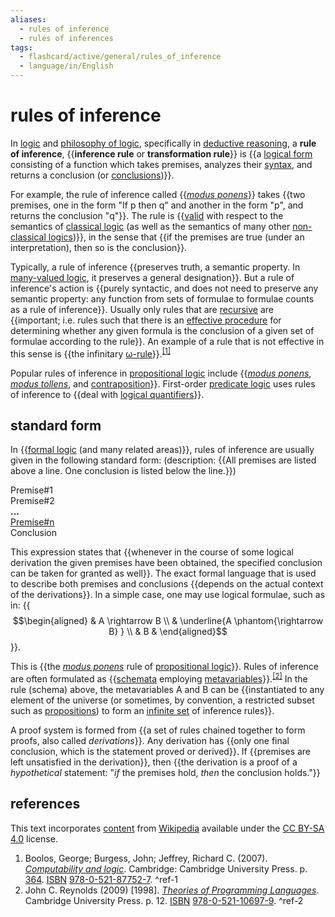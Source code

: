 ```yaml
---
aliases:
  - rules of inference
  - rules of inferences
tags:
  - flashcard/active/general/rules_of_inference
  - language/in/English
---
```


# rules of inference

In [logic](logic.md) and [philosophy of logic](philosophy%20of%20logic.md), specifically in [deductive reasoning](deductive%20reasoning.md), a __rule of inference__, {{__inference rule__ or __transformation rule__}} is {{a [logical form](logical%20form.md) consisting of a function which takes premises, analyzes their [syntax](syntax%20(logic).md), and returns a conclusion (or [conclusions](multiple-conclusion%20logic.md))}}. <!--SR:!2024-12-02,64,314!2025-01-06,77,274-->

For example, the rule of inference called {{_[modus ponens](modus%20ponens.md)_}} takes {{two premises, one in the form "If p then q" and another in the form "p", and returns the conclusion "q"}}. The rule is {{[valid](validity%20(logic).md) with respect to the semantics of [classical logic](classical%20logic.md) (as well as the semantics of many other [non-classical logics](non-classical%20logic.md))}}, in the sense that {{if the premises are true (under an interpretation), then so is the conclusion}}. <!--SR:!2024-12-28,71,274!2024-11-29,61,314!2025-02-16,116,294!2024-12-13,73,314-->

Typically, a rule of inference {{preserves truth, a semantic property. In [many-valued logic](many-valued%20logic.md), it preserves a general designation}}. But a rule of inference's action is {{purely syntactic, and does not need to preserve any semantic property: any function from sets of formulae to formulae counts as a rule of inference}}. Usually only rules that are [recursive](recursion.md) are {{important; i.e. rules such that there is an [effective procedure](effective%20method.md) for determining whether any given formula is the conclusion of a given set of formulae according to the rule}}. An example of a rule that is not effective in this sense is {{the infinitary [ω-rule](ω-consistent%20theory.md)}}.<sup>[\[1\]](#^ref-1)</sup> <!--SR:!2024-12-02,63,310!2025-03-10,135,294!2025-01-10,80,274!2024-12-03,54,254-->

Popular rules of inference in [propositional logic](propositional%20calculus.md) include {{_[modus ponens](modus%20ponens.md)_, _[modus tollens](modus%20tollens.md)_, and [contraposition](contraposition.md)}}. First-order [predicate logic](first-order%20logic.md) uses rules of inference to {{deal with [logical quantifiers](quantifier%20(logic).md)}}. <!--SR:!2024-12-05,58,274!2025-01-08,84,294-->

## standard form

In {{[formal logic](logic.md#formal%20logic) (and many related areas)}}, rules of inference are usually given in the following standard form: (description: {{All premises are listed above a line. One conclusion is listed below the line.}}) <!--SR:!2024-10-30,37,294!2024-12-11,71,314-->

Premise#1 <br/>
Premise#2 <br/>
__...__<br/>
<u>Premise#n</u> <br/>
Conclusion

This expression states that {{whenever in the course of some logical derivation the given premises have been obtained, the specified conclusion can be taken for granted as well}}. The exact formal language that is used to describe both premises and conclusions {{depends on the actual context of the derivations}}. In a simple case, one may use logical formulae, such as in: {{$$\begin{aligned} & A \rightarrow B \\ & \underline{A \phantom{\rightarrow B} } \\ & B & \end{aligned}$$}}. <!--SR:!2024-11-10,42,294!2024-11-02,38,294!2024-12-03,64,314-->

This is {{the _[modus ponens](modus%20ponens.md)_ rule of [propositional logic](propositional%20calculus.md)}}. Rules of inference are often formulated as {{[schemata](logical%20form.md) employing [metavariables](metavariable.md)}}.<sup>[\[2\]](#^ref-2)</sup> In the rule (schema) above, the metavariables A and B can be {{instantiated to any element of the universe (or sometimes, by convention, a restricted subset such as [propositions](proposition.md)) to form an [infinite set](infinite%20set.md) of inference rules}}. <!--SR:!2024-11-11,48,294!2025-02-16,116,294!2024-10-30,35,274-->

A proof system is formed from {{a set of rules chained together to form proofs, also called _derivations_}}. Any derivation has {{only one final conclusion, which is the statement proved or derived}}. If {{premises are left unsatisfied in the derivation}}, then {{the derivation is a proof of a _hypothetical_ statement: "_if_ the premises hold, _then_ the conclusion holds."}} <!--SR:!2024-12-12,72,314!2024-11-12,46,294!2024-11-28,60,310!2024-11-30,61,314-->

## references

This text incorporates [content](https://en.wikipedia.org/wiki/rules_of_inference) from [Wikipedia](Wikipedia.md) available under the [CC BY-SA 4.0](https://creativecommons.org/licenses/by-sa/4.0/) license.

1. Boolos, George; Burgess, John; Jeffrey, Richard C. (2007). [_Computability and logic_](https://archive.org/details/computabilitylog0000bool/page/364). Cambridge: Cambridge University Press. p. [364](https://archive.org/details/computabilitylog0000bool/page/364). [ISBN](ISBN.md) [978-0-521-87752-7](https://en.wikipedia.org/wiki/Special%3ABookSources/978-0-521-87752-7). <a id="^ref-1"></a>^ref-1
2. John C. Reynolds (2009) [1998]. [_Theories of Programming Languages_](https://books.google.com/books?id=2OwlTC4SOccC&pg=PA12). Cambridge University Press. p. 12. [ISBN](ISBN.md) [978-0-521-10697-9](https://en.wikipedia.org/wiki/Special%3ABookSources/978-0-521-10697-9). <a id="^ref-2"></a>^ref-2
